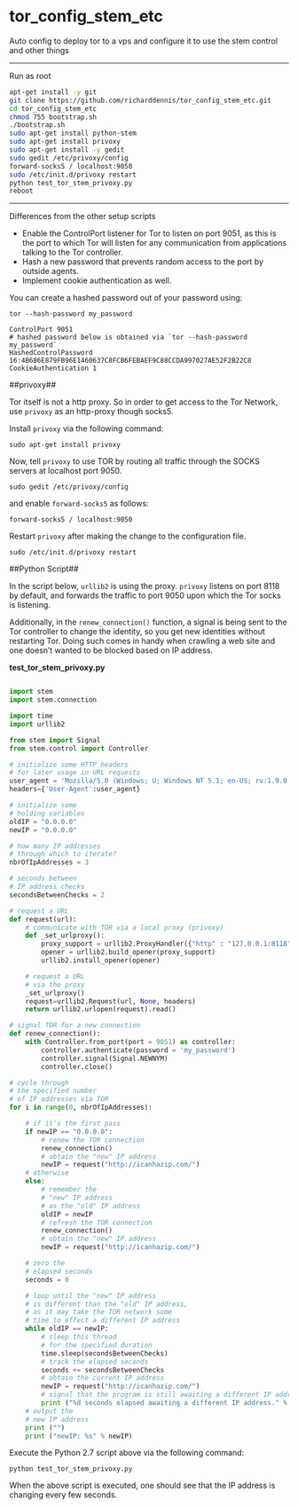 # tor_config_stem_etc

Auto config to deploy tor to a vps and configure it to use the stem control and other things

-------------------------------------------------------------------------------------------------------------------------------------


Run as root

```sh
apt-get install -y git
git clone https://github.com/richarddennis/tor_config_stem_etc.git
cd tor_config_stem_etc
chmod 755 bootstrap.sh
./bootstrap.sh
sudo apt-get install python-stem
sudo apt-get install privoxy
sudo apt-get install -y gedit 
sudo gedit /etc/privoxy/config
forward-socks5 / localhost:9050
sudo /etc/init.d/privoxy restart
python test_tor_stem_privoxy.py
reboot
```




------------------------------------------------------------------------------------------------------------------------------------

Differences from the other setup scripts


- Enable the ControlPort listener for Tor to listen on port 9051, as this is the port to which Tor will listen for any communication from applications talking to the Tor controller.
- Hash a new password that prevents random access to the port by outside agents.
- Implement cookie authentication as well.

You can create a hashed password out of your password using:

```shell
tor --hash-password my_password
```



```shell
ControlPort 9051
# hashed password below is obtained via `tor --hash-password my_password`
HashedControlPassword 16:4B686E879FB96E1460637C8FCB6FEBAEF9C88CCDA997027AE52F2B22C8
CookieAuthentication 1
```

##privoxy##

Tor itself is not a http proxy. So in order to get access to the Tor Network, use `privoxy` as an http-proxy though socks5.

Install `privoxy` via the following command:
	
```shell
sudo apt-get install privoxy
```

Now, tell `privoxy` to use TOR by routing all traffic through the SOCKS servers at localhost port 9050.

```shell
sudo gedit /etc/privoxy/config
```

and enable `forward-socks5` as follows:
	
```shell
forward-socks5 / localhost:9050
```

Restart `privoxy` after making the change to the configuration file.
	
```shell
sudo /etc/init.d/privoxy restart
```

##Python Script##

In the script below, `urllib2` is using the proxy. `privoxy` listens on port 8118 by default, and forwards the traffic to port 9050 upon which the Tor socks is listening.

Additionally, in the `renew_connection()` function,  a signal is being sent to the Tor controller to change the identity, so you get new identities without restarting Tor. Doing such comes in handy when crawling a web site and one doesn’t wanted to be blocked based on IP address.

**test_tor_stem_privoxy.py**

```python

import stem
import stem.connection

import time
import urllib2

from stem import Signal
from stem.control import Controller

# initialize some HTTP headers
# for later usage in URL requests
user_agent = 'Mozilla/5.0 (Windows; U; Windows NT 5.1; en-US; rv:1.9.0.7) Gecko/2009021910 Firefox/3.0.7'
headers={'User-Agent':user_agent}

# initialize some
# holding variables
oldIP = "0.0.0.0"
newIP = "0.0.0.0"

# how many IP addresses
# through which to iterate?
nbrOfIpAddresses = 3

# seconds between
# IP address checks
secondsBetweenChecks = 2

# request a URL 
def request(url):
    # communicate with TOR via a local proxy (privoxy)
    def _set_urlproxy():
        proxy_support = urllib2.ProxyHandler({"http" : "127.0.0.1:8118"})
        opener = urllib2.build_opener(proxy_support)
        urllib2.install_opener(opener)

    # request a URL
    # via the proxy
    _set_urlproxy()
    request=urllib2.Request(url, None, headers)
    return urllib2.urlopen(request).read()

# signal TOR for a new connection 
def renew_connection():
    with Controller.from_port(port = 9051) as controller:
        controller.authenticate(password = 'my_password')
        controller.signal(Signal.NEWNYM)
        controller.close()

# cycle through
# the specified number
# of IP addresses via TOR 
for i in range(0, nbrOfIpAddresses):

    # if it's the first pass
    if newIP == "0.0.0.0":
        # renew the TOR connection
        renew_connection()
        # obtain the "new" IP address
        newIP = request("http://icanhazip.com/")
    # otherwise
    else:
        # remember the
        # "new" IP address
        # as the "old" IP address
        oldIP = newIP
        # refresh the TOR connection
        renew_connection()
        # obtain the "new" IP address
        newIP = request("http://icanhazip.com/")

    # zero the 
    # elapsed seconds    
    seconds = 0

    # loop until the "new" IP address
    # is different than the "old" IP address,
    # as it may take the TOR network some
    # time to effect a different IP address
    while oldIP == newIP:
        # sleep this thread
        # for the specified duration
        time.sleep(secondsBetweenChecks)
        # track the elapsed seconds
        seconds += secondsBetweenChecks
        # obtain the current IP address
        newIP = request("http://icanhazip.com/")
        # signal that the program is still awaiting a different IP address
        print ("%d seconds elapsed awaiting a different IP address." % seconds)
    # output the
    # new IP address
    print ("")
    print ("newIP: %s" % newIP)

```

Execute the Python 2.7 script above via the following command:
	
```shell
python test_tor_stem_privoxy.py
```

When the above script is executed, one should see that the IP address is changing every few seconds.
